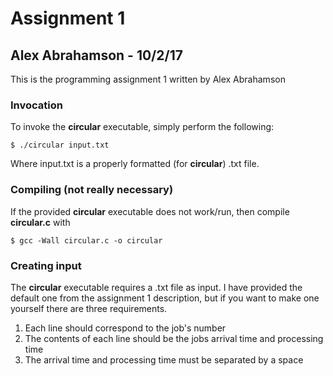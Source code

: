 # Assignment 1
## Alex Abrahamson - 10/2/17

This is the programming assignment 1 written by Alex Abrahamson

### Invocation
To invoke the **circular** executable, simply perform the following:
```
$ ./circular input.txt
```
Where input.txt is a properly formatted (for **circular**) .txt file.

### Compiling (not really necessary)
If the provided **circular** executable does not work/run, then compile **circular.c** with 
```
$ gcc -Wall circular.c -o circular
```

### Creating input
The **circular** executable requires a .txt file as input. I have provided the default one from the assignment 1 description, but if you want to make one yourself there are three requirements.

  1. Each line should correspond to the job's number
  2. The contents of each line should be the jobs arrival time and processing time
  3. The arrival time and processing time must be separated by a space

